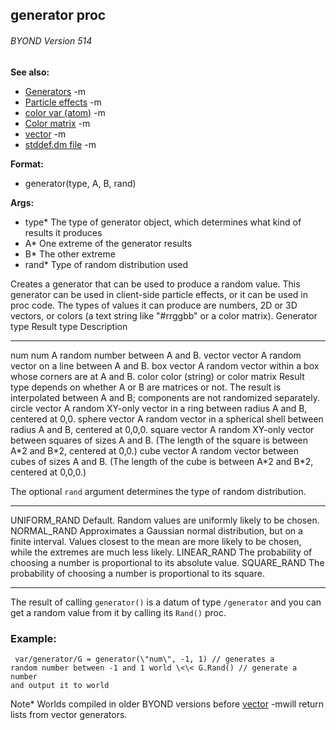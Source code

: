 ## generator proc 
###### BYOND Version 514
**See also:**
*   [Generators](/ref/%7Bnotes%7D/generators.md) -m
*   [Particle effects](/ref/%7Bnotes%7D/particles.md) -m
*   [color var (atom)](/ref/atom/var/color.md) -m
*   [Color matrix](/ref/%7Bnotes%7D/color-matrix.md) -m
*   [vector](/ref/vector.md) -m
*   [stddef.dm file](/ref/%7B%7Bappendix%7D%7D/stddef%2edm.md) -m
<!-- -->
**Format:**
*   generator(type, A, B, rand)
<!-- -->
**Args:**
*   type* The type of generator object, which determines what kind of
    results it produces
*   A* One extreme of the generator results
*   B* The other extreme
*   rand* Type of random distribution used


Creates a generator that can be used to produce a random value.
This generator can be used in client-side particle effects, or it can be
used in proc code. The types of values it can produce are numbers, 2D or
3D vectors, or colors (a text string like \"#rrggbb\" or a color
matrix).
  Generator type   Result type                      Description
  ---------------- -------------------------------- --------------------------------------------------------------------------------------------------------------------------------------------------
  num              num                              A random number between A and B.
  vector           vector                           A random vector on a line between A and B.
  box              vector                           A random vector within a box whose corners are at A and B.
  color            color (string) or color matrix   Result type depends on whether A or B are matrices or not. The result is interpolated between A and B; components are not randomized separately.
  circle           vector                           A random XY-only vector in a ring between radius A and B, centered at 0,0.
  sphere           vector                           A random vector in a spherical shell between radius A and B, centered at 0,0,0.
  square           vector                           A random XY-only vector between squares of sizes A and B. (The length of the square is between A\*2 and B\*2, centered at 0,0.)
  cube             vector                           A random vector between cubes of sizes A and B. (The length of the cube is between A\*2 and B\*2, centered at 0,0,0.)


The optional `rand` argument determines the type of random
distribution.
  -------------- --------------------------------------------------------------------------------------------------------------------------------------------------------------------------
  UNIFORM_RAND   Default. Random values are uniformly likely to be chosen.
  NORMAL_RAND    Approximates a Gaussian normal distribution, but on a finite interval. Values closest to the mean are more likely to be chosen, while the extremes are much less likely.
  LINEAR_RAND    The probability of choosing a number is proportional to its absolute value.
  SQUARE_RAND    The probability of choosing a number is proportional to its square.
  -------------- --------------------------------------------------------------------------------------------------------------------------------------------------------------------------


The result of calling `generator()` is a datum of type
`/generator` and you can get a random value from it by calling its
`Rand()` proc.
### Example:

```
 var/generator/G = generator(\"num\", -1, 1) // generates a
random number between -1 and 1 world \<\< G.Rand() // generate a number
and output it to world 
```

Note* Worlds compiled in older BYOND versions before [vector](/ref/vector.md) -mwill return lists from vector generators.
